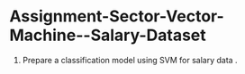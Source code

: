 # Assignment-Sector-Vector-Machine--Salary-Dataset
1) Prepare a classification model using SVM for salary data .
